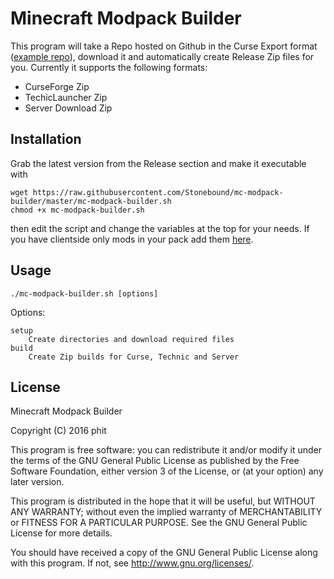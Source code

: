 Minecraft Modpack Builder
======================

This program will take a Repo hosted on Github in the Curse Export format ([example repo](https://github.com/Stonebound/Principium)), download it and automatically create Release Zip files for you. Currently it supports the following formats:

* CurseForge Zip
* TechicLauncher Zip
* Server Download Zip

Installation
-----

Grab the latest version from the Release section and make it executable with
```
wget https://raw.githubusercontent.com/Stonebound/mc-modpack-builder/master/mc-modpack-builder.sh
chmod +x mc-modpack-builder.sh
```
then edit the script and change the variables at the top for your needs. If you have clientside only mods in your pack add them [here](https://github.com/Stonebound/mc-modpack-builder/blob/master/mc-modpack-builder.sh#L102).

Usage
-----

    ./mc-modpack-builder.sh [options]

Options:

    setup
        Create directories and download required files
    build
        Create Zip builds for Curse, Technic and Server

License
-------

Minecraft Modpack Builder

Copyright (C) 2016 phit

This program is free software: you can redistribute it and/or modify
it under the terms of the GNU General Public License as published by
the Free Software Foundation, either version 3 of the License, or
(at your option) any later version.

This program is distributed in the hope that it will be useful,
but WITHOUT ANY WARRANTY; without even the implied warranty of
MERCHANTABILITY or FITNESS FOR A PARTICULAR PURPOSE.  See the
GNU General Public License for more details.

You should have received a copy of the GNU General Public License
along with this program.  If not, see <http://www.gnu.org/licenses/>.
